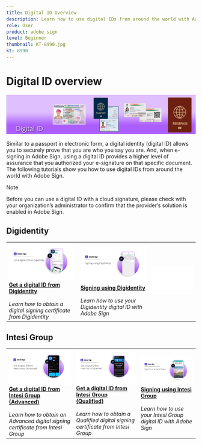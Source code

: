 ```yaml
---
title: Digital ID Overview
description: Learn how to use digital IDs from around the world with Adobe Sign
role: User
product: adobe sign
level: Beginner
thumbnail: KT-8990.jpg
kt: 8990
---
```

# Digital ID overview

![Sign Digital ID Image](../assets/Hero-DigitalID.png)

Similar to a passport in electronic form, a digital identity (digital ID) allows you to securely prove that you are who you say you are. And, when e-signing in Adobe Sign, using a digital ID provides a higher level of assurance that you authorized your e-signature on that specific document. The following tutorials show you how to use digital IDs from around the world with Adobe Sign.

>[!NOTE]
>
>Before you can use a digital ID with a cloud signature, please check with your organization’s administrator to confirm that the provider’s solution is enabled in Adobe Sign.

## Digidentity

<table style="table-layout:fixed">
<tr>
 <td>
    <a href="digidentity-reg.md">
      <img alt="Get a digital ID from Digidentity" src="assets/Digidentityreg_1280.png" />
    </a>
    <div>
    <a href="digidentity-reg.md"><strong>Get a digital ID from Digidentity</strong></a>
    </div>
    <br>
    <em>Learn how to obtain a digital signing certificate from Digidentity</em>
  </td>
  <td>
    <a href="digidentity-sign.md">
      <img alt="Signing using Digidentity" src="assets/Digidentitysign_1280.png" />
    </a>
    <div>
    <a href="digidentity-sign.md"><strong>Signing using Digidentity</strong></a>
    </div>
    <br>
    <em>Learn how to use your Digidentity digital ID with Adobe Sign</em>
  </td>
  <td>
    <img alt="Spacer" src="../assets/Whitespacer.png" />
    <div>
    <br>
  </td>
</tr>
</table>

## Intesi Group

<table style="table-layout:fixed">
<tr>
  <td>
    <a href="intesi-advanced.md">
      <img alt="Get a digital ID from Intesi Group (Advanced)" src="assets/IntesiAdvanced_1280.png" />
    </a>
    <div>
    <a href="intesi-advanced.md"><strong>Get a digital ID from Intesi Group (Advanced)</strong></a>
    </div>
    <br>
    <em>Learn how to obtain an Advanced digital signing certificate from Intesi Group</em>
  </td>
  <td>
    <a href="intesi-qualified.md">
      <img alt="Get a digital ID from Intesi Group (Qualified)" src="assets/IntesiQualified_1280.png" />
    </a>
    <div>
    <a href="intesi-qualified.md"><strong>Get a digital ID from Intesi Group (Qualified)</strong></a>
    </div>
    <br>
    <em>Learn how to obtain a Qualified digital signing certificate from Intesi Group</em>
  </td>
  <td>
    <a href="intesi-sign.md">
      <img alt="Signing using Intesi Group" src="assets/IntesiSign_1280.png" />
    </a>
    <div>
    <a href="intesi-sign.md"><strong>Signing using Intesi Group</strong></a>
    </div>
    <br>
    <em>Learn how to use your Intesi Group digital ID with Adobe Sign</em>
  </td>
</tr>
</table>
